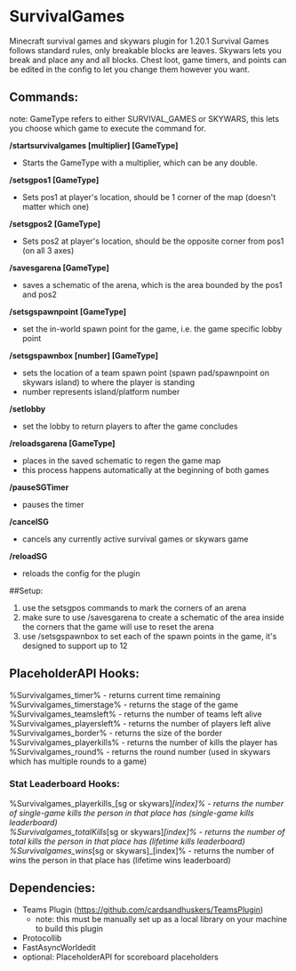 # SurvivalGames
Minecraft survival games and skywars plugin for 1.20.1
Survival Games follows standard rules, only breakable blocks are leaves.
Skywars lets you break and place any and all blocks.
Chest loot, game timers, and points can be edited in the config to let you change them however you want.

## Commands:
note: GameType refers to either SURVIVAL_GAMES or SKYWARS, this lets you choose which game to execute the command for.

**/startsurvivalgames [multiplier] [GameType]** 
- Starts the GameType with a multiplier, which can be any double.

**/setsgpos1 [GameType]**
- Sets pos1 at player's location, should be 1 corner of the map (doesn't matter which one)

**/setsgpos2 [GameType]**
- Sets pos2 at player's location, should be the opposite corner from pos1 (on all 3 axes)

**/savesgarena [GameType]**
- saves a schematic of the arena, which is the area bounded by the pos1 and pos2

**/setsgspawnpoint [GameType]**
- set the in-world spawn point for the game, i.e. the game specific lobby point

**/setsgspawnbox [number] [GameType]**
- sets the location of a team spawn point (spawn pad/spawnpoint on skywars island) to where the player is standing
- number represents island/platform number

**/setlobby**
- set the lobby to return players to after the game concludes

**/reloadsgarena [GameType]**
- places in the saved schematic to regen the game map
- this process happens automatically at the beginning of both games

**/pauseSGTimer**
- pauses the timer

**/cancelSG**
- cancels any currently active survival games or skywars game

**/reloadSG**
- reloads the config for the plugin



##Setup:
1. use the setsgpos commands to mark the corners of an arena
2. make sure to use /savesgarena to create a schematic of the area inside the corners that the game will use to reset the arena
3. use /setsgspawnbox to set each of the spawn points in the game, it's designed to support up to 12

## PlaceholderAPI Hooks:
%Survivalgames_timer% - returns current time remaining
<br>%Survivalgames_timerstage% - returns the stage of the game
<br>%Survivalgames_teamsleft% - returns the number of teams left alive
<br>%Survivalgames_playersleft% - returns the number of players left alive
<br>%Survivalgames_border% - returns the size of the border
<br>%Survivalgames_playerkills% - returns the number of kills the player has
<br>%Survivalgames_round% - returns the round number (used in skywars which has multiple rounds to a game)

### Stat Leaderboard Hooks:
%Survivalgames_playerkills_[sg or skywars]_[index]% - returns the number of single-game kills the person in that place has (single-game kills leaderboard)
<br>%Survivalgames_totalKills_[sg or skywars]_[index]% - returns the number of total kills the person in that place has (lifetime kills leaderboard)
<br>%Survivalgames_wins_[sg or skywars]_[index]% - returns the number of wins the person in that place has (lifetime wins leaderboard)


## Dependencies:
- Teams Plugin (https://github.com/cardsandhuskers/TeamsPlugin)
  - note: this must be manually set up as a local library on your machine to build this plugin
- Protocollib
- FastAsyncWorldedit
- optional: PlaceholderAPI for scoreboard placeholders